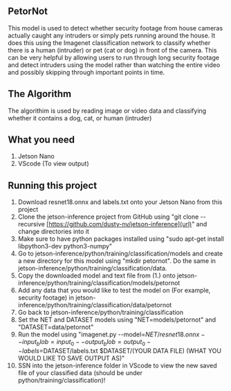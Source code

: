 ## PetorNot

This model is used to detect whether security footage from house cameras actually caught any intruders or simply pets running around the house. It does this using the Imagenet classification network to classify whether there is a human (intruder) or pet (cat or dog) in front of the camera. This can be very helpful by allowing users to run through long security footage and detect intruders using the model rather than watching the entire video and possibly skipping through important points in time.

## The Algorithm
The algorithim is used by reading image or video data and classifying whether it contains a dog, cat, or human (intruder)

## What you need
1. Jetson Nano
2. VScode (To view output)

## Running this project
1. Download resnet18.onnx and labels.txt onto your Jetson Nano from this project
2. Clone the jetson-inference project from GitHub using "git clone --recursive [https://github.com/dusty-nv/jetson-inference](url)" and change directories into it
3. Make sure to have python packages installed using "sudo apt-get install libpython3-dev python3-numpy"
4. Go to jetson-inference/python/training/classification/models and create a new directory for this model using "mkdir petornot". Do the same in jetson-inference/python/training/classification/data.
5. Copy the downloaded model and text file from (1.) onto jetson-inference/python/training/classification/models/petornot
6. Add any data that you would like to test the model on (For example, security footage) in jetson-inference/python/training/classification/data/petornot
7. Go back to jetson-inference/python/training/classification
8. Set the NET and DATASET models using "NET=models/petornot" and "DATASET=data/petornot"
9. Run the model using "imagenet.py --model=$NET/resnet18.onnx --input_blob=input_0 --output_blob=output_0 --labels=$DATASET/labels.txt $DATASET/(YOUR DATA FILE) (WHAT YOU WOULD LIKE TO SAVE OUTPUT AS)"
10. SSN into the jetson-inference folder in VScode to view the new saved file of your classified data (should be under python/training/classification)!

